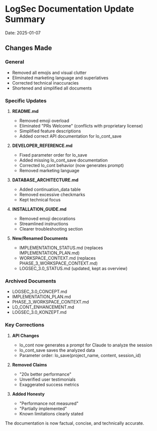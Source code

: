 # LogSec Documentation Update Summary

Date: 2025-01-07

## Changes Made

### General
- Removed all emojis and visual clutter
- Eliminated marketing language and superlatives
- Corrected technical inaccuracies
- Shortened and simplified all documents

### Specific Updates

1. **README.md**
   - Removed emoji overload
   - Eliminated "PRs Welcome" (conflicts with proprietary license)
   - Simplified feature descriptions
   - Added correct API documentation for lo_cont_save

2. **DEVELOPER_REFERENCE.md**
   - Fixed parameter order for lo_save
   - Added missing lo_cont_save documentation
   - Corrected lo_cont behavior (now generates prompt)
   - Removed marketing language

3. **DATABASE_ARCHITECTURE.md**
   - Added continuation_data table
   - Removed excessive checkmarks
   - Kept technical focus

4. **INSTALLATION_GUIDE.md**
   - Removed emoji decorations
   - Streamlined instructions
   - Clearer troubleshooting section

5. **New/Renamed Documents**
   - IMPLEMENTATION_STATUS.md (replaces IMPLEMENTATION_PLAN.md)
   - WORKSPACE_CONTEXT.md (replaces PHASE_3_WORKSPACE_CONTEXT.md)
   - LOGSEC_3.0_STATUS.md (updated, kept as overview)

### Archived Documents
- LOGSEC_3.0_CONCEPT.md
- IMPLEMENTATION_PLAN.md
- PHASE_3_WORKSPACE_CONTEXT.md
- LO_CONT_ENHANCEMENT.md
- LOGSEC_3.0_KONZEPT.md

### Key Corrections

1. **API Changes**
   - lo_cont now generates a prompt for Claude to analyze the session
   - lo_cont_save saves the analyzed data
   - Parameter order: lo_save(project_name, content, session_id)

2. **Removed Claims**
   - "20x better performance" 
   - Unverified user testimonials
   - Exaggerated success metrics

3. **Added Honesty**
   - "Performance not measured"
   - "Partially implemented"
   - Known limitations clearly stated

The documentation is now factual, concise, and technically accurate.

